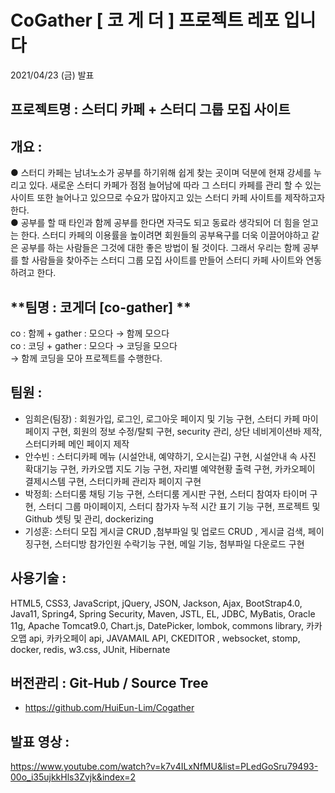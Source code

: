 # CoGather [ 코 게 더 ] 프로젝트 레포 입니다 
2021/04/23 (금) 발표

## 프로젝트명 : 스터디 카페 + 스터디 그룹 모집 사이트

## 개요 :<br>
● 스터디 카페는 남녀노소가 공부를 하기위해 쉽게 찾는 곳이며 덕분에 현재 강세를 누리고 있다. 새로운 스터디 카페가 점점 늘어남에 따라 그 스터디 카페를 관리 할 수 있는 사이트 또한 늘어나고 있으므로 수요가 많아지고 있는 스터디 카페 사이트를 제작하고자 한다.<br>
● 공부를 할 때 타인과 함께 공부를 한다면 자극도 되고 동료라 생각되어 더 힘을 얻고는 한다. 스터디 카페의 이용률을 높이려면 회원들의 공부욕구를 더욱 이끌어야하고 같은 공부를 하는 사람들은 그것에 대한 좋은 방법이 될 것이다. 그래서 우리는 함께 공부를 할 사람들을 찾아주는 스터디 그룹 모집 사이트를 만들어 스터디 카페 사이트와 연동하려고 한다.<br>

## **팀명 : 코게더 [co-gather] **

co : 함께 + gather : 모으다 → 함께 모으다 <br>
co : 코딩 + gather : 모으다 → 코딩을 모으다 <br>
→ 함께 코딩을 모아 프로젝트를 수행한다. <br>

## 팀원 : 
  - 임희은(팀장) : 회원가입, 로그인, 로그아웃 페이지 및 기능 구현, 스터디 카페 마이페이지 구현, 회원의 정보 수정/탈퇴 구현, security 관리, 상단 네비게이션바 제작, 스터디카페 메인 페이지 제작
  - 안수빈 : 스터디카페 메뉴 (시설안내, 예약하기, 오시는길) 구현, 시설안내 속 사진 확대기능 구현, 카카오맵 지도 기능 구현, 자리별 예약현황 출력 구현, 카카오페이 결제시스템 구현, 스터디카페 관리자 페이지 구현
  - 박정희: 스터디룸 채팅 기능 구현, 스터디룸 게시판 구현, 스터디 참여자 타이머 구현, 스터디 그룹 마이페이지, 스터디 참가자 누적 시간 표기 기능 구현, 프로젝트 및 Github 셋팅 및 관리, dockerizing
  - 기성훈: 스터디 모집 게시글 CRUD ,첨부파일 및 업로드 CRUD , 게시글 검색,  페이징구현, 스터디방 참가인원 수락기능 구현, 메일 기능, 첨부파일 다운로드 구현

## 사용기술 : 
HTML5, CSS3, JavaScript, jQuery, JSON, Jackson, Ajax, BootStrap4.0, Java11, Spring4, Spring Security, Maven, JSTL, EL, JDBC, MyBatis, Oracle 11g, Apache Tomcat9.0, Chart.js, DatePicker, lombok, commons  library, 카카오맵 api, 카카오페이 api, JAVAMAIL API,  CKEDITOR , websocket, stomp, docker, redis, w3.css, JUnit, Hibernate

## 버전관리 : Git-Hub / Source Tree 
- https://github.com/HuiEun-Lim/Cogather

## 발표 영상 : 
https://www.youtube.com/watch?v=k7v4ILxNfMU&list=PLedGoSru79493-00o_i35ujkkHls3Zvjk&index=2
